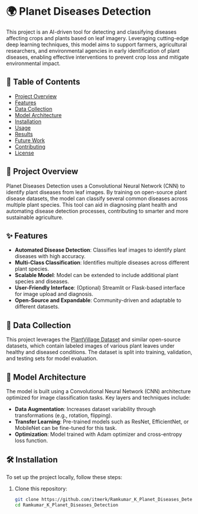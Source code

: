 # 🌍 Planet Diseases Detection

This project is an AI-driven tool for detecting and classifying diseases affecting crops and plants based on leaf imagery. Leveraging cutting-edge deep learning techniques, this model aims to support farmers, agricultural researchers, and environmental agencies in early identification of plant diseases, enabling effective interventions to prevent crop loss and mitigate environmental impact.

## 📝 Table of Contents

- [Project Overview](#project-overview)
- [Features](#features)
- [Data Collection](#data-collection)
- [Model Architecture](#model-architecture)
- [Installation](#installation)
- [Usage](#usage)
- [Results](#results)
- [Future Work](#future-work)
- [Contributing](#contributing)
- [License](#license)

## 🌱 Project Overview

Planet Diseases Detection uses a Convolutional Neural Network (CNN) to identify plant diseases from leaf images. By training on open-source plant disease datasets, the model can classify several common diseases across multiple plant species. This tool can aid in diagnosing plant health and automating disease detection processes, contributing to smarter and more sustainable agriculture.

## ✨ Features

- **Automated Disease Detection**: Classifies leaf images to identify plant diseases with high accuracy.
- **Multi-Class Classification**: Identifies multiple diseases across different plant species.
- **Scalable Model**: Model can be extended to include additional plant species and diseases.
- **User-Friendly Interface**: (Optional) Streamlit or Flask-based interface for image upload and diagnosis.
- **Open-Source and Expandable**: Community-driven and adaptable to different datasets.

## 📂 Data Collection

This project leverages the [PlantVillage Dataset](https://www.kaggle.com/datasets/emmarex/plantdisease) and similar open-source datasets, which contain labeled images of various plant leaves under healthy and diseased conditions. The dataset is split into training, validation, and testing sets for model evaluation.

## 🧠 Model Architecture

The model is built using a Convolutional Neural Network (CNN) architecture optimized for image classification tasks. Key layers and techniques include:

- **Data Augmentation**: Increases dataset variability through transformations (e.g., rotation, flipping).
- **Transfer Learning**: Pre-trained models such as ResNet, EfficientNet, or MobileNet can be fine-tuned for this task.
- **Optimization**: Model trained with Adam optimizer and cross-entropy loss function.

## 🛠️ Installation

To set up the project locally, follow these steps:

1. Clone this repository:
   ```bash
   git clone https://github.com/itmerk/Ramkumar_K_Planet_Diseases_Detection.git
   cd Ramkumar_K_Planet_Diseases_Detection


